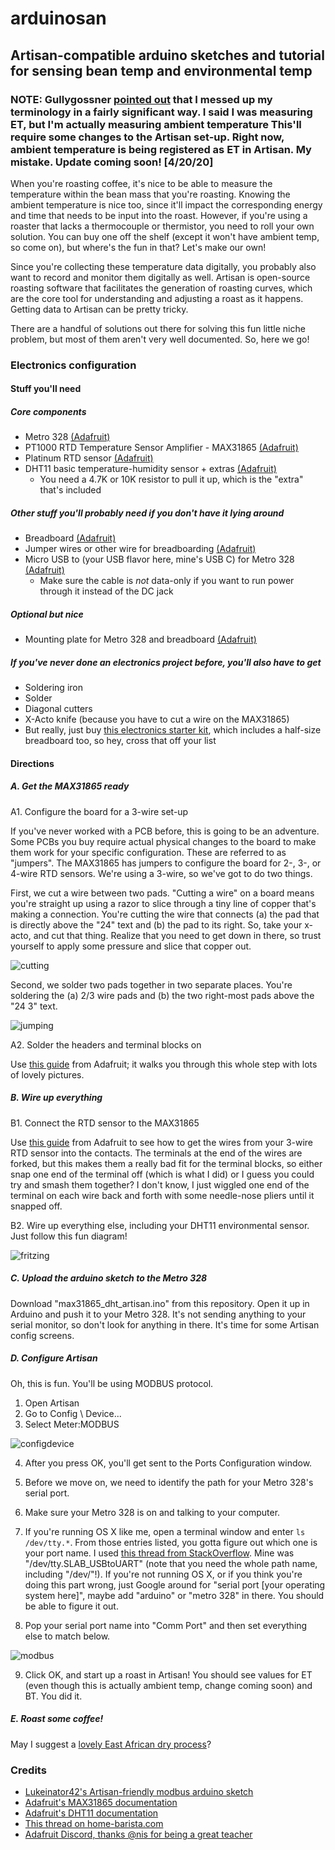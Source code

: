 # arduinosan
## Artisan-compatible arduino sketches and tutorial for sensing bean temp and environmental temp

### NOTE: Gullygossner [pointed out](https://www.reddit.com/r/roasting/comments/g4aodl/arduino_to_artisan_code_and_walkthrough/fnwm0se?utm_source=share&utm_medium=web2x) that I messed up my terminology in a fairly significant way. I said I was measuring ET, but I'm actually measuring ambient temperature This'll require some changes to the Artisan set-up. Right now, ambient temperature is being registered as ET in Artisan. My mistake. Update coming soon! [4/20/20]

When you're roasting coffee, it's nice to be able to measure the temperature within the bean mass that you're roasting. Knowing the ambient temperature is nice too, since it'll impact the corresponding energy and time that needs to be input into the roast. However, if you're using a roaster that lacks a thermocouple or thermistor, you need to roll your own solution. You can buy one off the shelf (except it won't have ambient temp, so come on), but where's the fun in that? Let's make our own!

Since you're collecting these temperature data digitally, you probably also want to record and monitor them digitally as well. Artisan is open-source roasting software that facilitates the generation of roasting curves, which are the core tool for understanding and adjusting a roast as it happens. Getting data to Artisan can be pretty tricky.

There are a handful of solutions out there for solving this fun little niche problem, but most of them aren't very well documented. So, here we go!

### Electronics configuration

#### Stuff you'll need
##### Core components
- Metro 328 [(Adafruit)](https://www.adafruit.com/product/2488)
- PT1000 RTD Temperature Sensor Amplifier - MAX31865 [(Adafruit)](https://www.adafruit.com/product/3648)
- Platinum RTD sensor [(Adafruit)](https://www.adafruit.com/product/3290)
- DHT11 basic temperature-humidity sensor + extras [(Adafruit)](https://www.adafruit.com/product/386)
  - You need a 4.7K or 10K resistor to pull it up, which is the "extra" that's included
##### Other stuff you'll probably need if you don't have it lying around
- Breadboard [(Adafruit)](https://www.adafruit.com/product/64)
- Jumper wires or other wire for breadboarding [(Adafruit)](https://www.adafruit.com/product/153)
- Micro USB to (your USB flavor here, mine's USB C) for Metro 328 [(Adafruit)](https://www.adafruit.com/product/3878)
  - Make sure the cable is *not* data-only if you want to run power through it instead of the DC jack
##### Optional but nice
- Mounting plate for Metro 328 and breadboard [(Adafruit)](https://www.adafruit.com/product/275)
##### If you've never done an electronics project before, you'll also have to get
- Soldering iron
- Solder
- Diagonal cutters
- X-Acto knife (because you have to cut a wire on the MAX31865)
- But really, just buy [this electronics starter kit](https://www.adafruit.com/product/136), which includes a half-size breadboard too, so hey, cross that off your list

#### Directions

##### A. Get the MAX31865 ready

A1. Configure the board for a 3-wire set-up

If you've never worked with a PCB before, this is going to be an adventure. Some PCBs you buy require actual physical changes to the board to make them work for your specific configuration. These are referred to as "jumpers". The MAX31865 has jumpers to configure the board for 2-, 3-, or 4-wire RTD sensors. We're using a 3-wire, so we've got to do two things.

First, we cut a wire between two pads. "Cutting a wire" on a board means you're straight up using a razor to slice through a tiny line of copper that's making a connection. You're cutting the wire that connects (a) the pad that is directly above the "24" text and (b) the pad to its right. So, take your x-acto, and cut that thing. Realize that you need to get down in there, so trust yourself to apply some pressure and slice that copper out.

![cutting](https://github.com/austinj/arduinosan/blob/master/images/adafruit_products_pinouts_wire.jpg "Cutting the wire")

Second, we solder two pads together in two separate places. You're soldering the (a) 2/3 wire pads and (b) the two right-most pads above the "24 3" text.

![jumping](https://github.com/austinj/arduinosan/blob/master/images/adafruit_products_pinouts_jumpers.jpg "Jumping the pads")

A2. Solder the headers and terminal blocks on

Use [this guide](https://learn.adafruit.com/adafruit-max31865-rtd-pt100-amplifier/assembly) from Adafruit; it walks you through this whole step with lots of lovely pictures.

##### B. Wire up everything
B1. Connect the RTD sensor to the MAX31865

Use [this guide](https://learn.adafruit.com/adafruit-max31865-rtd-pt100-amplifier/rtd-wiring-config#3-wire-sensors-4-10) from Adafruit to see how to get the wires from your 3-wire RTD sensor into the contacts. The terminals at the end of the wires are forked, but this makes them a really bad fit for the terminal blocks, so either snap one end of the terminal off (which is what I did) or I guess you could try and smash them together? I don't know, I just wiggled one end of the terminal on each wire back and forth with some needle-nose pliers until it snapped off.

B2. Wire up everything else, including your DHT11 environmental sensor. Just follow this fun diagram!

![fritzing](https://github.com/austinj/arduinosan/blob/master/images/arduinosan_bb.jpg "Fritzing diagram")

##### C. Upload the arduino sketch to the Metro 328

Download "max31865_dht_artisan.ino" from this repository. Open it up in Arduino and push it to your Metro 328. It's not sending anything to your serial monitor, so don't look for anything in there. It's time for some Artisan config screens.

##### D. Configure Artisan

Oh, this is fun. You'll be using MODBUS protocol.

1. Open Artisan
2. Go to Config \ Device...
3. Select Meter:MODBUS

![configdevice](https://github.com/austinj/arduinosan/blob/master/images/configdevice.png "Config \ Device")

4. After you press OK, you'll get sent to the Ports Configuration window.

5. Before we move on, we need to identify the path for your Metro 328's serial port.

6. Make sure your Metro 328 is on and talking to your computer.

7. If you're running OS X like me, open a terminal window and enter `ls /dev/tty.*`. From those entries listed, you gotta figure out which one is your port name. I used [this thread from StackOverflow](https://stackoverflow.com/questions/12254378/how-to-find-the-serial-port-number-on-mac-os-x). Mine was "/dev/tty.SLAB_USBtoUART" (note that you need the whole path name, including "/dev/"!). If you're not running OS X, or if you think you're doing this part wrong, just Google around for "serial port [your operating system here]", maybe add "arduino" or "metro 328" in there. You should be able to figure it out.

8. Pop your serial port name into "Comm Port" and then set everything else to match below.

![modbus](https://github.com/austinj/arduinosan/blob/master/images/modbus.png "Modbus")

9. Click OK, and start up a roast in Artisan! You should see values for ET (even though this is actually ambient temp, change coming soon) and BT. You did it.

##### E. Roast some coffee!

May I suggest a [lovely East African dry process](https://www.sweetmarias.com/ethiopia-organic-dry-process-sidama-keramo-6287-2.html)?

### Credits

- [Lukeinator42's Artisan-friendly modbus arduino sketch](https://github.com/lukeinator42/coffee-roaster)
- [Adafruit's MAX31865 documentation](https://learn.adafruit.com/adafruit-max31865-rtd-pt100-amplifier/overview)
- [Adafruit's DHT11 documentation](https://learn.adafruit.com/dht/using-a-dhtxx-sensor)
- [This thread on home-barista.com](https://www.home-barista.com/home-roasting/getting-artisan-to-talk-to-arduino-t58234.html)
- [Adafruit Discord, thanks @nis for being a great teacher](https://discordapp.com/invite/adafruit)
